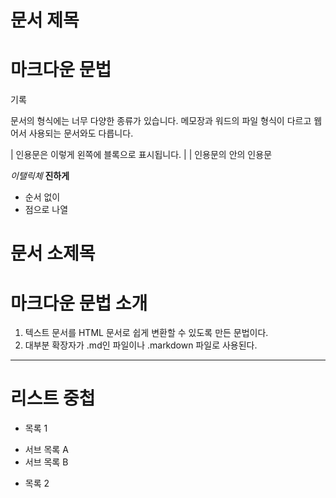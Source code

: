 # 문서 제목

# 마크다운 문법

기록

문서의 형식에는 너무 다양한 종류가 있습니다.
메모장과 워드의 파일 형식이 다르고 웹어서 사용되는 문서와도 다릅니다.

| 인용문은 이렇게 왼쪽에 블록으로 표시됩니다.
| | 인용문의 안의 인용문

*이탤릭체*
**진하게**

* 순서 없이
* 점으로 나열

# 문서 소제목


# 마크다운 문법 소개

1. 텍스트 문서를 HTML 문서로 쉽게 변환할 수 있도록 만든 문법이다.
2. 대부분 확장자가 .md인 파일이나 .markdown 파일로 사용된다.
---
# 리스트 중첩
* 목록 1
- 서브 목록 A
- 서브 목록 B
* 목록 2
